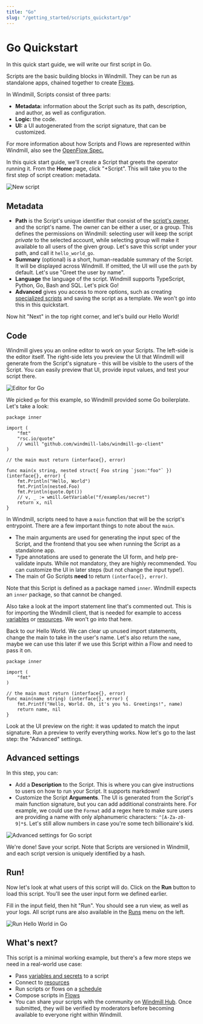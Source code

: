 ```yaml
---
title: "Go"
slug: "/getting_started/scripts_quickstart/go"
---
```


# Go Quickstart

In this quick start guide, we will write our first script in Go.

Scripts are the basic building blocks in Windmill. They can be run as standalone
apps, chained together to create [Flows][flows].

In Windmill, Scripts consist of three parts:

- **Metadata:** information about the Script such as its path, description, and
  author, as well as configuration.
- **Logic:** the code.
- **UI:** a UI autogenerated from the script signature, that can be customized.

For more information about how Scripts and Flows are represented within
Windmill, also see the [OpenFlow Spec.][openflow]

In this quick start guide, we'll create a Script that greets the operator
running it. From the **Home** page, click "+Script". This will take you to the
first step of script creation: metadata.

![New script](./create_script_go.png)

## Metadata

- **Path** is the Script's unique identifier that consist of the
  [script's owner](../../../reference/index.md#owner), and the script's name.
  The owner can be either a user, or a group. This defines the permissions on
  Windmill: selecting user will keep the script _private_ to the selected
  account, while selecting group will make it available to all users of the
  given group. Let's save this script under your path, and call it
  `hello_world_go`.
- **Summary** (optional) is a short, human-readable summary of the Script. It
  will be displayed across Windmill. If omitted, the UI will use the `path` by
  default. Let's use "Greet the user by name".
- **Language** the language of the script. Windmill supports TypeScript, Python,
  Go, Bash and SQL. <!-- You can read more about environments.  -->Let's pick
  Go!
- **Advanced** gives you access to more options, such as creating
  [specialized scripts](../../../reference/index.md) and saving the script as a
  template. We won't go into this in this quickstart.

Now hit "Next" in the top right corner, and let's build our Hello World!

## Code

Windmill gives you an online editor to work on your Scripts. The left-side is
the editor itself. The right-side lets you preview the UI that Windmill will
generate from the Script's signature - this will be visible to the users of the
Script. You can easily preview that UI, provide input values, and test your
script there.

![Editor for Go](./editor_go.png)

We picked `go` for this example, so Windmill provided some Go boilerplate. Let's
take a look:

```
package inner

import (
	"fmt"
	"rsc.io/quote"
	// wmill "github.com/windmill-labs/windmill-go-client"
)

// the main must return (interface{}, error)

func main(x string, nested struct{ Foo string `json:"foo"` }) (interface{}, error) {
	fmt.Println("Hello, World")
	fmt.Println(nested.Foo)
	fmt.Println(quote.Opt())
	// v, _ := wmill.GetVariable("f/examples/secret")
	return x, nil
}
```

In Windmill, scripts need to have a `main` function that will be the script's
entrypoint. There are a few important things to note about the `main`.

- The main arguments are used for generating the input spec of the Script, and
  the frontend that you see when running the Script as a standalone app.
- Type annotations are used to generate the UI form, and help pre-validate
  inputs. While not mandatory, they are highly recommended. You can customize
  the UI in later steps (but not change the input type!).
- The main of Go Scripts **need** to return `(interface{}, error)`.

Note that this Script is defined as a package named `inner`. Windmill expects an
`inner` package, so that cannot be changed.

Also take a look at the import statement line that's commented out. This is for
importing the Windmill client, that is needed for example to access
[variables](../../../core_concepts/2_variables_and_secrets/index.md) or
[resources](../../../core_concepts/3_resources_and_types/index.md). We won't go
into that here.

Back to our Hello World. We can clear up unused import statements, change the
main to take in the user's name. Let's also return the `name`, maybe we can use
this later if we use this Script within a Flow and need to pass it on.

```
package inner

import (
	"fmt"
)

// the main must return (interface{}, error)
func main(name string) (interface{}, error) {
	fmt.Printf("Hello, World. Oh, it's you %s. Greetings!", name)
	return name, nil
}
```

Look at the UI preview on the right: it was updated to match the input
signature. Run a preview to verify everything works. Now let's go to the last
step: the "Advanced" settings.

## Advanced settings

In this step, you can:

- Add a **Description** to the Script. This is where you can give instructions
  to users on how to run your Script. It supports markdown!
- Customize the Script **Arguments**. The UI is generated from the Script's main
  function signature, but you can add additional constraints here. For example,
  we could use the `Format` add a regex here to make sure users are providing a
  name with only alphanumeric characters: `^[A-Za-z0-9]*$`. Let's still allow
  numbers in case you're some tech billionaire's kid.

![Advanced settings for Go script](./advanced_go.png)

We're done! Save your script. Note that Scripts are versioned in Windmill, and
each script version is uniquely identified by a hash.

## Run!

Now let's look at what users of this script will do. Click on the **Run** button
to load this script. You'll see the user input form we defined earlier.

Fill in the input field, then hit "Run". You should see a run view, as well as
your logs. All script runs are also available in the [Runs][app-runs] menu on
the left.

![Run Hello World in Go](./run_go.png)

## What's next?

This script is a minimal working example, but there's a few more steps we need
in a real-world use case:

- Pass
  [variables and secrets](../../../core_concepts/2_variables_and_secrets/index.md)
  to a script
- Connect to [resources](../../../core_concepts/3_resources_and_types/index.md)
- Run scripts or flows on a
  [schedule](../../../core_concepts/5_schedules/index.md)
- Compose scripts in [Flows][flows]
- You can share your scripts with the community on [Windmill Hub][wm-hub]. Once
  submitted, they will be verified by moderators before becoming available to
  everyone right within Windmill.

<!-- Resources -->

[flows]: ../../../getting_started/6_flows_quickstart/index.md
[app-runs]: https://app.windmill.dev/runs
[app-scripts]: https://app.windmill.dev/scripts
[deno]: https://deno.land/
[openflow]: ../../../openflow/index.md
[python]: https://www.python.org/
[wm-hub]: https://hub.windmill.dev
